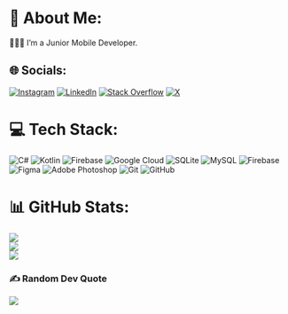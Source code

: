 # 💫 About Me:
👨🏻‍💻 I’m a Junior Mobile Developer.


## 🌐 Socials:
[![Instagram](https://img.shields.io/badge/Instagram-%23E4405F.svg?logo=Instagram&logoColor=white)](https://instagram.com/erdemyesilcicek) [![LinkedIn](https://img.shields.io/badge/LinkedIn-%230077B5.svg?logo=linkedin&logoColor=white)](https://linkedin.com/in/erdemyesilcicek) [![Stack Overflow](https://img.shields.io/badge/-Stackoverflow-FE7A16?logo=stack-overflow&logoColor=white)](https://stackoverflow.com/users/27177517) [![X](https://img.shields.io/badge/X-black.svg?logo=X&logoColor=white)](https://x.com/erdemyesilcicek) 

# 💻 Tech Stack:
![C#](https://img.shields.io/badge/c%23-%23239120.svg?style=flat&logo=csharp&logoColor=white) ![Kotlin](https://img.shields.io/badge/kotlin-%237F52FF.svg?style=flat&logo=kotlin&logoColor=white) ![Firebase](https://img.shields.io/badge/firebase-%23039BE5.svg?style=flat&logo=firebase) ![Google Cloud](https://img.shields.io/badge/GoogleCloud-%234285F4.svg?style=flat&logo=google-cloud&logoColor=white) ![SQLite](https://img.shields.io/badge/sqlite-%2307405e.svg?style=flat&logo=sqlite&logoColor=white) ![MySQL](https://img.shields.io/badge/mysql-4479A1.svg?style=flat&logo=mysql&logoColor=white) ![Firebase](https://img.shields.io/badge/firebase-a08021?style=flat&logo=firebase&logoColor=ffcd34) ![Figma](https://img.shields.io/badge/figma-%23F24E1E.svg?style=flat&logo=figma&logoColor=white) ![Adobe Photoshop](https://img.shields.io/badge/adobe%20photoshop-%2331A8FF.svg?style=flat&logo=adobe%20photoshop&logoColor=white) ![Git](https://img.shields.io/badge/git-%23F05033.svg?style=flat&logo=git&logoColor=white) ![GitHub](https://img.shields.io/badge/github-%23121011.svg?style=flat&logo=github&logoColor=white)
# 📊 GitHub Stats:
![](https://github-readme-stats.vercel.app/api?username=erdemyesilcicek&theme=dark&hide_border=true&include_all_commits=false&count_private=false)<br/>
![](https://github-readme-streak-stats.herokuapp.com/?user=erdemyesilcicek&theme=dark&hide_border=true)<br/>
![](https://github-readme-stats.vercel.app/api/top-langs/?username=erdemyesilcicek&theme=dark&hide_border=true&include_all_commits=false&count_private=false&layout=compact)

### ✍️ Random Dev Quote
![](https://quotes-github-readme.vercel.app/api?type=horizontal&theme=dark)

<!-- Proudly created with GPRM ( https://gprm.itsvg.in ) -->
